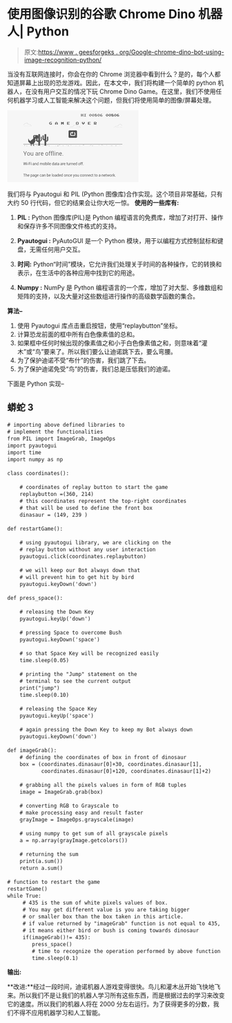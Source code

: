 # 使用图像识别的谷歌 Chrome Dino 机器人| Python

> 原文:[https://www . geesforgeks . org/Google-chrome-dino-bot-using-image-recognition-python/](https://www.geeksforgeeks.org/google-chrome-dino-bot-using-image-recognition-python/)

当没有互联网连接时，你会在你的 Chrome 浏览器中看到什么？是的，每个人都知道屏幕上出现的恐龙游戏。因此，在本文中，我们将构建一个简单的 python 机器人，在没有用户交互的情况下玩 Chrome Dino Game。在这里，我们不使用任何机器学习或人工智能来解决这个问题，但我们将使用简单的图像/屏幕处理。

![](img/ee2ff37c7dbef332c4f045a37905f352.png)

我们将与 Pyautogui 和 PIL (Python 图像库)合作实现。这个项目非常基础，只有大约 50 行代码，但它的结果会让你大吃一惊。
**使用的一些库有:**

1.  **PIL :** Python 图像库(PIL)是 Python 编程语言的免费库，增加了对打开、操作和保存许多不同图像文件格式的支持。

2.  **Pyautogui :** PyAutoGUI 是一个 Python 模块，用于以编程方式控制鼠标和键盘，无需任何用户交互。
3.  **时间:** Python“时间”模块，它允许我们处理关于时间的各种操作，它的转换和表示，在生活中的各种应用中找到它的用途。
4.  **Numpy :** NumPy 是 Python 编程语言的一个库，增加了对大型、多维数组和矩阵的支持，以及大量对这些数组进行操作的高级数学函数的集合。

**算法–**

1.  使用 Pyautogui 库点击重启按钮，使用“replaybutton”坐标。
2.  计算恐龙前面的框中所有白色像素值的总和。
3.  如果框中任何时候出现的像素值之和小于白色像素值之和，则意味着“灌木”或“鸟”要来了。所以我们要么让迪诺跳下去，要么弯腰。
4.  为了保护迪诺不受“布什”的伤害，我们跳了下去。
5.  为了保护迪诺免受“鸟”的伤害，我们总是压低我们的迪诺。

下面是 Python 实现–

## 蟒蛇 3

```
# importing above defined libraries to
# implement the functionalities
from PIL import ImageGrab, ImageOps
import pyautogui
import time
import numpy as np 

class coordinates():

    # coordinates of replay button to start the game
    replaybutton =(360, 214)
    # this coordinates represent the top-right coordinates
    # that will be used to define the front box
    dinasaur = (149, 239 )

def restartGame():

    # using pyautogui library, we are clicking on the
    # replay button without any user interaction
    pyautogui.click(coordinates.replaybutton)

    # we will keep our Bot always down that
    # will prevent him to get hit by bird
    pyautogui.keyDown('down')

def press_space():

    # releasing the Down Key
    pyautogui.keyUp('down')

    # pressing Space to overcome Bush
    pyautogui.keyDown('space')

    # so that Space Key will be recognized easily
    time.sleep(0.05)

    # printing the "Jump" statement on the
    # terminal to see the current output
    print("jump")
    time.sleep(0.10)

    # releasing the Space Key
    pyautogui.keyUp('space')

    # again pressing the Down Key to keep my Bot always down
    pyautogui.keyDown('down')

def imageGrab():
    # defining the coordinates of box in front of dinosaur
    box = (coordinates.dinasaur[0]+30, coordinates.dinasaur[1],
           coordinates.dinasaur[0]+120, coordinates.dinasaur[1]+2)

    # grabbing all the pixels values in form of RGB tuples  
    image = ImageGrab.grab(box)

    # converting RGB to Grayscale to
    # make processing easy and result faster
    grayImage = ImageOps.grayscale(image)

    # using numpy to get sum of all grayscale pixels
    a = np.array(grayImage.getcolors())

    # returning the sum
    print(a.sum())
    return a.sum()

# function to restart the game
restartGame()
while True:
     # 435 is the sum of white pixels values of box.
     # You may get different value is you are taking bigger
     # or smaller box than the box taken in this article.
     # if value returned by "imageGrab" function is not equal to 435,
     # it means either bird or bush is coming towards dinosaur
     if(imageGrab()!= 435):  
        press_space() 
        # time to recognize the operation performed by above function
        time.sleep(0.1)  
```

**输出:**

**改进:**经过一段时间，迪诺机器人游戏变得很快。鸟儿和灌木丛开始飞快地飞来。所以我们不是让我们的机器人学习所有这些东西，而是根据过去的学习来改变它的速度。所以我们的机器人将在 2000 分左右运行。为了获得更多的分数，我们不得不应用机器学习和人工智能。